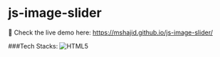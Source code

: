 # js-image-slider

🚀 Check the live demo here: https://mshajid.github.io/js-image-slider/

###Tech Stacks: ![HTML5](https://img.shields.io/badge/html5-%23E34F26.svg?style=for-the-badge&logo=html5&logoColor=white)
